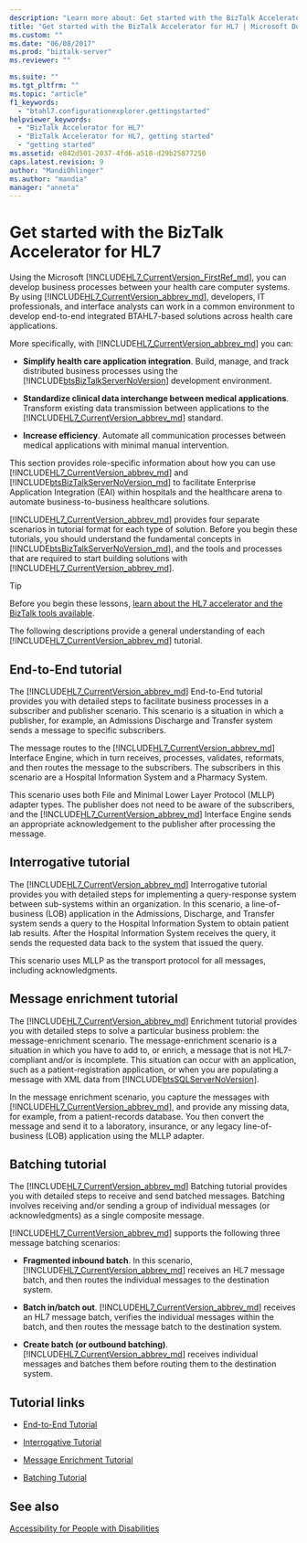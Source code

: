 ```yaml
---
description: "Learn more about: Get started with the BizTalk Accelerator for HL7"
title: "Get started with the BizTalk Accelerator for HL7 | Microsoft Docs"
ms.custom: ""
ms.date: "06/08/2017"
ms.prod: "biztalk-server"
ms.reviewer: ""

ms.suite: ""
ms.tgt_pltfrm: ""
ms.topic: "article"
f1_keywords: 
  - "btahl7.configurationexplorer.gettingstarted"
helpviewer_keywords: 
  - "BizTalk Accelerator for HL7"
  - "BizTalk Accelerator for HL7, getting started"
  - "getting started"
ms.assetid: e842d501-2037-4fd6-a518-d29b25877250
caps.latest.revision: 9
author: "MandiOhlinger"
ms.author: "mandia"
manager: "anneta"
---
```

# Get started with the BizTalk Accelerator for HL7
Using the Microsoft [!INCLUDE[HL7_CurrentVersion_FirstRef_md](../../includes/hl7-currentversion-firstref-md.md)], you can develop business processes between your health care computer systems. By using [!INCLUDE[HL7_CurrentVersion_abbrev_md](../../includes/hl7-currentversion-abbrev-md.md)], developers, IT professionals, and interface analysts can work in a common environment to develop end-to-end integrated BTAHL7-based solutions across health care applications.  
  
 More specifically, with [!INCLUDE[HL7_CurrentVersion_abbrev_md](../../includes/hl7-currentversion-abbrev-md.md)] you can:  
  
- **Simplify health care application integration**. Build, manage, and track distributed business processes using the [!INCLUDE[btsBizTalkServerNoVersion](../../includes/btsbiztalkservernoversion-md.md)] development environment.  
  
- **Standardize clinical data interchange between medical applications**. Transform existing data transmission between applications to the [!INCLUDE[HL7_CurrentVersion_abbrev_md](../../includes/hl7-currentversion-abbrev-md.md)] standard.  
  
- **Increase efficiency**. Automate all communication processes between medical applications with minimal manual intervention.  

This section provides role-specific information about how you can use [!INCLUDE[HL7_CurrentVersion_abbrev_md](../../includes/hl7-currentversion-abbrev-md.md)] and [!INCLUDE[btsBizTalkServerNoVersion_md](../../includes/btsbiztalkservernoversion-md.md)] to facilitate Enterprise Application Integration (EAI) within hospitals and the healthcare arena to automate business-to-business healthcare solutions.  
  
[!INCLUDE[HL7_CurrentVersion_abbrev_md](../../includes/hl7-currentversion-abbrev-md.md)] provides four separate scenarios in tutorial format for each type of solution. Before you begin these tutorials, you should understand the fundamental concepts in [!INCLUDE[btsBizTalkServerNoVersion_md](../../includes/btsbiztalkservernoversion-md.md)], and the tools and processes that are required to start building solutions with [!INCLUDE[HL7_CurrentVersion_abbrev_md](../../includes/hl7-currentversion-abbrev-md.md)].  

> [!TIP] 
> Before you begin these lessons, [learn about the HL7 accelerator and the BizTalk tools available](../../adapters-and-accelerators/accelerator-hl7/learn-the-hl7-accelerator-and-the-biztalk-tools-available.md).  
  
 The following descriptions provide a general understanding of each [!INCLUDE[HL7_CurrentVersion_abbrev_md](../../includes/hl7-currentversion-abbrev-md.md)] tutorial.  
  
## End-to-End tutorial  
 The [!INCLUDE[HL7_CurrentVersion_abbrev_md](../../includes/hl7-currentversion-abbrev-md.md)] End-to-End tutorial provides you with detailed steps to facilitate business processes in a subscriber and publisher scenario. This scenario is a situation in which a publisher, for example, an Admissions Discharge and Transfer system sends a message to specific subscribers.  
  
 The message routes to the [!INCLUDE[HL7_CurrentVersion_abbrev_md](../../includes/hl7-currentversion-abbrev-md.md)] Interface Engine, which in turn receives, processes, validates, reformats, and then routes the message to the subscribers. The subscribers in this scenario are a Hospital Information System and a Pharmacy System.  
  
 This scenario uses both File and Minimal Lower Layer Protocol (MLLP) adapter types. The publisher does not need to be aware of the subscribers, and the [!INCLUDE[HL7_CurrentVersion_abbrev_md](../../includes/hl7-currentversion-abbrev-md.md)] Interface Engine sends an appropriate acknowledgement to the publisher after processing the message.  
  
## Interrogative tutorial  
 The [!INCLUDE[HL7_CurrentVersion_abbrev_md](../../includes/hl7-currentversion-abbrev-md.md)] Interrogative tutorial provides you with detailed steps for implementing a query-response system between sub-systems within an organization. In this scenario, a line-of-business (LOB) application in the Admissions, Discharge, and Transfer system sends a query to the Hospital Information System to obtain patient lab results. After the Hospital Information System receives the query, it sends the requested data back to the system that issued the query.  
  
 This scenario uses MLLP as the transport protocol for all messages, including acknowledgments.  
  
## Message enrichment tutorial  
 The [!INCLUDE[HL7_CurrentVersion_abbrev_md](../../includes/hl7-currentversion-abbrev-md.md)] Enrichment tutorial provides you with detailed steps to solve a particular business problem: the message-enrichment scenario. The message-enrichment scenario is a situation in which you have to add to, or enrich, a message that is not HL7-compliant and/or is incomplete. This situation can occur with an application, such as a patient-registration application, or when you are populating a message with XML data from [!INCLUDE[btsSQLServerNoVersion](../../includes/btssqlservernoversion-md.md)].  
  
 In the message enrichment scenario, you capture the messages with [!INCLUDE[HL7_CurrentVersion_abbrev_md](../../includes/hl7-currentversion-abbrev-md.md)], and provide any missing data, for example, from a patient-records database. You then convert the message and send it to a laboratory, insurance, or any legacy line-of-business (LOB) application using the MLLP adapter.  
  
## Batching tutorial  
 The [!INCLUDE[HL7_CurrentVersion_abbrev_md](../../includes/hl7-currentversion-abbrev-md.md)] Batching tutorial provides you with detailed steps to receive and send batched messages. Batching involves receiving and/or sending a group of individual messages (or acknowledgments) as a single composite message.  
  
[!INCLUDE[HL7_CurrentVersion_abbrev_md](../../includes/hl7-currentversion-abbrev-md.md)] supports the following three message batching scenarios:  
  
- **Fragmented inbound batch**. In this scenario, [!INCLUDE[HL7_CurrentVersion_abbrev_md](../../includes/hl7-currentversion-abbrev-md.md)] receives an HL7 message batch, and then routes the individual messages to the destination system.  
  
- **Batch in/batch out**. [!INCLUDE[HL7_CurrentVersion_abbrev_md](../../includes/hl7-currentversion-abbrev-md.md)] receives an HL7 message batch, verifies the individual messages within the batch, and then routes the message batch to the destination system.  
  
- **Create batch (or outbound batching)**. [!INCLUDE[HL7_CurrentVersion_abbrev_md](../../includes/hl7-currentversion-abbrev-md.md)] receives individual messages and batches them before routing them to the destination system.  
  
## Tutorial links  
  
-   [End-to-End Tutorial](../../adapters-and-accelerators/accelerator-hl7/end-to-end-tutorial1.md)  
  
-   [Interrogative Tutorial](../../adapters-and-accelerators/accelerator-hl7/interrogative-tutorial.md)  
  
-   [Message Enrichment Tutorial](../../adapters-and-accelerators/accelerator-hl7/message-enrichment-tutorial.md)  
  
-   [Batching Tutorial](../../adapters-and-accelerators/accelerator-hl7/batching-tutorial.md)
  
## See also
  
[Accessibility for People with Disabilities](../../adapters-and-accelerators/accelerator-hl7/accessibility-for-people-with-disabilities5.md)
